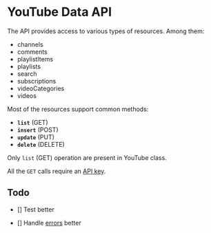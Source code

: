 # YouTube Data API

The API provides access to various types of resources. Among them:
* channels
* comments
* playlistItems
* playlists
* search
* subscriptions
* videoCategories
* videos

Most of the resources support common methods:
* **`list`** (GET)
* **`insert`** (POST)
* **`update`** (PUT)
* **`delete`** (DELETE)

Only `list` (GET) operation are present in YouTube class.

All the `GET` calls require an [API key](https://developers.google.com/youtube/v3/getting-started).

## Todo

- [] Test better

- [] Handle [errors](https://developers.google.com/youtube/v3/docs/errors) better

